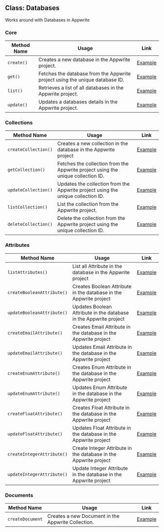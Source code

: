 ## Class: Databases
Works around with Databases in Appwrite

### Core

| Method Name | Usage                                                                                          | Link                                                   |
|-------------|------------------------------------------------------------------------------------------------|--------------------------------------------------------|
| `create()`  | Creates a new database in the Appwrite project.   | [Example](/examples/database/createDatabase.cpp) |
| `get()`  | Fetches the database from the Appwrite project using the unique database ID.                    | [Example](/examples/database/getDatabase.cpp) |
| `list()`    | Retrieves a list of all databases in the Appwrite project.                                   | [Example](/examples/database/listDatabase.cpp)  |
| `update()`    | Updates a databases details in the Appwrite project.                                   | [Example](/examples/database/updateDatabase.cpp)  |


### Collections

| Method Name | Usage                                                                                          | Link                                                   |
|-------------|------------------------------------------------------------------------------------------------|--------------------------------------------------------|
| `createCollection()`  | Creates a new collection in the database in the Appwrite project   | [Example](/examples/database/collection/createCollection.cpp) |
| `getCollection()`  | Fetches the collection from the Appwrite project using the unique collection ID.                    | [Example](/examples/database/collection/getCollection.cpp) |
| `updateCollection()`  | Updates the collection from the Appwrite project using the unique collection ID.                    | [Example](/examples/database/collection/updateCollection.cpp) |
| `listCollection()`  | List the collection from the Appwrite project.                    | [Example](/examples/database/collection/listCollection.cpp) |
| `deleteCollection()`  | Delete the collection from the Appwrite project using the unique collection ID.                    | [Example](/examples/database/collection/deleteCollection.cpp) |

### Attributes

| Method Name | Usage                                                                                          | Link                                                   |
|-------------|------------------------------------------------------------------------------------------------|--------------------------------------------------------|
| `listAttributes()`  | List all Attribute in the database in the Appwrite project   | [Example](/examples/database/collection/attribute/listAttributes.cpp) |
| `createBooleanAttribute()`  | Creates Boolean Attribute in the database in the Appwrite project   | [Example](/examples/database/collection/attribute/createBooleanAttribute.cpp) |
| `updateBooleanAttribute()`  | Updates Boolean Attribute in the database in the Appwrite project   | [Example](/examples/database/collection/attribute/updateBooleanAttribute.cpp) |
| `createEmailAttribute()`  | Creates Email Attribute in the database in the Appwrite project   | [Example](/examples/database/collection/attribute/createEmailAttribute.cpp) |
| `updateEmailAttribute()`  | Updates Email Attribute in the database in the Appwrite project   | [Example](/examples/database/collection/attribute/updateEmailAttribute.cpp) |
| `createEnumAttribute()`  | Creates Enum Attribute in the database in the Appwrite project   | [Example](/examples/database/collection/attribute/createEnumAttribute.cpp) |
| `updateEnumAttribute()`  | Updates Enum Attribute in the database in the Appwrite project   | [Example](/examples/database/collection/attribute/updateEnumAttribute.cpp) |
| `createFloatAttribute()`  | Creates Float Attribute in the database in the Appwrite project   | [Example](/examples/database/collection/attribute/createFloatAttribute.cpp) |
| `updateFloatAttribute()`  | Updates Float Attribute in the database in the Appwrite project   | [Example](/examples/database/collection/attribute/updateFloatAttribute.cpp) |
| `createIntegerAttribute()`  | Create Integer Attribute in the database in the Appwrite project   | [Example](/examples/database/collection/attribute/createIntegerAttribute.cpp) |
| `updateIntegerAttribute()`  | Update Integer Attribute in the database in the Appwrite project   | [Example](/examples/database/collection/attribute/updateIntegerAttribute.cpp) |


### Documents

| Method Name | Usage                                                                                          | Link                                                   |
|-------------|------------------------------------------------------------------------------------------------|--------------------------------------------------------|
| `createDocument`  | Creates a new Document in the Appwrite Collection.   | [Example](/examples/database/createDocument.cpp) |
